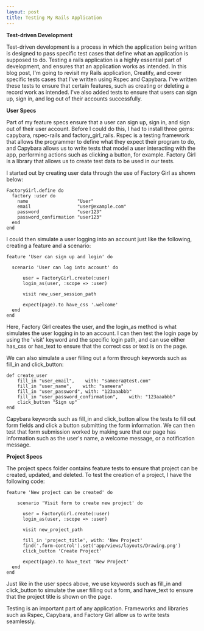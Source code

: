 ```yaml
---
layout: post
title: Testing My Rails Application
---
```


**Test-driven Development**

Test-driven development is a process in which the application being written is designed to pass specific test cases that define what an application is supposed to do. Testing a rails application is a highly essential part of development, and ensures that an application works as intended. In this blog post, I'm going to revisit my Rails application, Creatify, and cover specific tests cases that I've written using Rspec and Capybara. I've written these tests to ensure that certain features, such as creating or deleting a record work as intended. I've also added tests to ensure that users can sign up, sign in, and log out of their accounts successfully.

**User Specs**

Part of my feature specs ensure that a user can sign up, sign in, and sign out of their user account. Before I could do this, I had to install three gems: capybara, rspec-rails and factory_girl_rails. Rspec is a testing framework that allows the programmer to define what they expect their program to do, and Capybara allows us to write tests that model a user interacting with the app, performing actions such as clicking a button, for example. Factory Girl is a library that allows us to create test data to be used in our tests. 

I started out by creating user data through the use of Factory Girl as shown below: 

```
FactoryGirl.define do
  factory :user do
    name                  "User"
    email                 "user@example.com"
    password              "user123"
    password_confirmation "user123"
  end
end
```

I could then simulate a user logging into an account just like the following, creating a feature and a scenario: 

```
feature 'User can sign up and login' do

  scenario 'User can log into account' do  

      user = FactoryGirl.create(:user)
      login_as(user, :scope => :user)

      visit new_user_session_path
      
      expect(page).to have_css '.welcome'
  end
end
```

Here, Factory Girl creates the user, and the login_as method is what simulates the user logging in to an account. I can then test the login page by using the 'visit' keyword and the specific login path, and can use either has_css or has_text to ensure that the correct css or text is on the page. 

We can also simulate a user filling out a form through keywords such as fill_in and click_button: 

```
def create_user
    fill_in "user_email",    with: "sameera@test.com"
    fill_in "user_name",    with: "sameera"
    fill_in "user_password", with: "123aaabbb"
    fill_in "user_password_confirmation",    with: "123aaabbb"
    click_button "Sign up"
end
```
Capybara keywords such as fill_in and click_button allow the tests to fill out form fields and click a button submitting the form information. We can then test that form submission worked by making sure that our page has information such as the user's name, a welcome message, or a notification message.

**Project Specs**

The project specs folder contains feature tests to ensure that project can be created, updated, and deleted. To test the creation of a project, I have the following code: 

```
feature 'New project can be created' do

    scenario 'Visit form to create new project' do  

      user = FactoryGirl.create(:user)
      login_as(user, :scope => :user)

      visit new_project_path 

      fill_in 'project_title', with: 'New Project'
      find('.form-control').set('app/views/layouts/Drawing.png')
      click_button 'Create Project'

      expect(page).to have_text 'New Project'
  end
end
```

Just like in the user specs above, we use keywords such as fill_in and click_button to simulate the user filling out a form, and have_text to ensure that the project title is shown on the page. 

Testing is an important part of any application. Frameworks and libraries such as Rspec, Capybara, and Factory Girl allow us to write tests seamlessly. 

